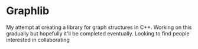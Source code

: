 # Graphlib
My attempt at creating a library for graph structures in C++. 
Working on this gradually but hopefully it'll be completed eventually. 
Looking to find people interested in collaborating 
